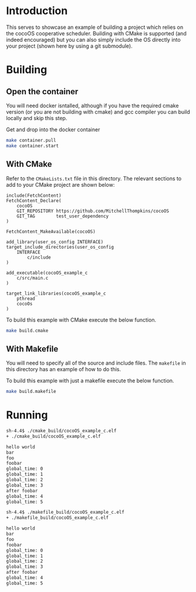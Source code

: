 # Introduction

This serves to showcase an example of building a project which relies on the
cocoOS cooperative scheduler. Building with CMake is supported (and indeed
encouraged) but you can also simply include the OS directly into your project
(shown here by using a git submodule).

# Building

## Open the container
You will need docker isntalled, although if you have the required cmake version
(or you are not building with cmake) and gcc compiler you can build locally and
skip this step.


Get and drop into the docker container
```bash
make container.pull
make container.start
```
## With CMake
Refer to the `CMakeLists.txt` file in this directory. The relevant sections to
add to your CMake project are shown below:

```
include(FetchContent)
FetchContent_Declare(
    cocoOS
    GIT_REPOSITORY https://github.com/MitchellThompkins/cocoOS
    GIT_TAG        test_user_dependency
)

FetchContent_MakeAvailable(cocoOS)

add_library(user_os_config INTERFACE)
target_include_directories(user_os_config
    INTERFACE
        c/include
)

add_executable(cocoOS_example_c
    c/src/main.c
)

target_link_libraries(cocoOS_example_c
    pthread
    cocoOs
)

```

To build this example with CMake execute the below function.

```bash
make build.cmake
```
## With Makefile
You will need to specify all of the source and include files. The `makefile` in
this directory has an example of how to do this.

To build this example with just a makefile execute the below function.
```bash
make build.makefile
```

# Running
```bash
sh-4.4$ ./cmake_build/cocoOS_example_c.elf
+ ./cmake_build/cocoOS_example_c.elf

hello world
bar
foo
foobar
global_time: 0
global_time: 1
global_time: 2
global_time: 3
after foobar
global_time: 4
global_time: 5

sh-4.4$ ./makefile_build/cocoOS_example_c.elf
+ ./makefile_build/cocoOS_example_c.elf

hello world
bar
foo
foobar
global_time: 0
global_time: 1
global_time: 2
global_time: 3
after foobar
global_time: 4
global_time: 5
```
